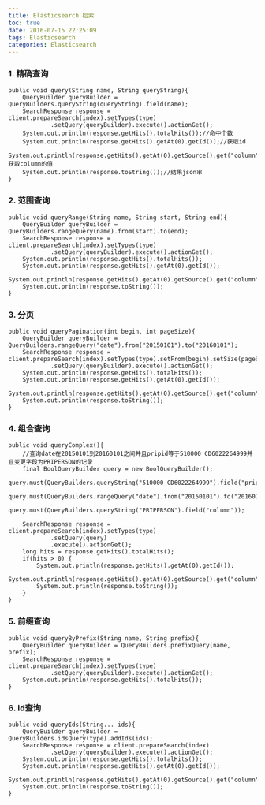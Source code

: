 ```yaml
---
title: Elasticsearch 检索
toc: true
date: 2016-07-15 22:25:09
tags: Elasticsearch
categories: Elasticsearch
---
```



<!--more-->

### 1. 精确查询
	public void query(String name, String queryString){
        QueryBuilder queryBuilder = QueryBuilders.queryString(queryString).field(name);
        SearchResponse response = client.prepareSearch(index).setTypes(type)
                .setQuery(queryBuilder).execute().actionGet();
        System.out.println(response.getHits().totalHits());//命中个数
        System.out.println(response.getHits().getAt(0).getId());//获取id
        System.out.println(response.getHits().getAt(0).getSource().get("column"));//获取column的值
        System.out.println(response.toString());//结果json串
    }

### 2. 范围查询
	public void queryRange(String name, String start, String end){
        QueryBuilder queryBuilder = QueryBuilders.rangeQuery(name).from(start).to(end);
        SearchResponse response = client.prepareSearch(index).setTypes(type)
                .setQuery(queryBuilder).execute().actionGet();
        System.out.println(response.getHits().totalHits());
        System.out.println(response.getHits().getAt(0).getId());
        System.out.println(response.getHits().getAt(0).getSource().get("column"));
        System.out.println(response.toString());
    }

### 3. 分页
	public void queryPagination(int begin, int pageSize){
        QueryBuilder queryBuilder = QueryBuilders.rangeQuery("date").from("20150101").to("20160101");
        SearchResponse response = client.prepareSearch(index).setTypes(type).setFrom(begin).setSize(pageSize)
                .setQuery(queryBuilder).execute().actionGet();
        System.out.println(response.getHits().totalHits());
        System.out.println(response.getHits().getAt(0).getId());
        System.out.println(response.getHits().getAt(0).getSource().get("column"));
        System.out.println(response.toString());
    }

### 4. 组合查询

	public void queryComplex(){
		//查询date在20150101到20160101之间并且pripid等于510000_CD6022264999并且变更字段为PRIPERSON的记录
		final BoolQueryBuilder query = new BoolQueryBuilder();
        query.must(QueryBuilders.queryString("510000_CD6022264999").field("pripid"));
        query.must(QueryBuilders.rangeQuery("date").from("20150101").to("20160101"));
		query.must(QueryBuilders.queryString("PRIPERSON").field("column"));

        SearchResponse response = client.prepareSearch(index).setTypes(type)
                .setQuery(query)
                .execute().actionGet();
        long hits = response.getHits().totalHits();
        if(hits > 0) {
            System.out.println(response.getHits().getAt(0).getId());
            System.out.println(response.getHits().getAt(0).getSource().get("column"));
            System.out.println(response.toString());
        }
    }

### 5. 前缀查询
	public void queryByPrefix(String name, String prefix){
        QueryBuilder queryBuilder = QueryBuilders.prefixQuery(name, prefix);
        SearchResponse response = client.prepareSearch(index).setTypes(type)
                .setQuery(queryBuilder).execute().actionGet();
        System.out.println(response.getHits().totalHits());
    }

### 6. id查询
	public void queryIds(String... ids){
        QueryBuilder queryBuilder = QueryBuilders.idsQuery(type).addIds(ids);
        SearchResponse response = client.prepareSearch(index)
                .setQuery(queryBuilder).execute().actionGet();
        System.out.println(response.getHits().totalHits());
        System.out.println(response.getHits().getAt(0).getId());
        System.out.println(response.getHits().getAt(0).getSource().get("column"));
        System.out.println(response.toString());
    }

